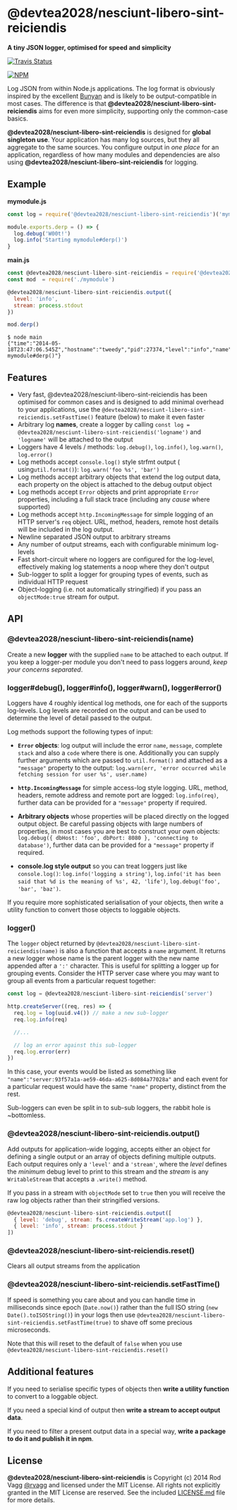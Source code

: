 # @devtea2028/nesciunt-libero-sint-reiciendis

**A tiny JSON logger, optimised for speed and simplicity**

[![Travis Status](https://api.travis-ci.com/rvagg/@devtea2028/nesciunt-libero-sint-reiciendis.svg?branch=master)](https://travis-ci.com/rvagg/@devtea2028/nesciunt-libero-sint-reiciendis)

[![NPM](https://nodei.co/npm/@devtea2028/nesciunt-libero-sint-reiciendis.svg)](https://nodei.co/npm/@devtea2028/nesciunt-libero-sint-reiciendis/)

Log JSON from within Node.js applications. The log format is obviously inspired by the excellent [Bunyan](https://github.com/trentm/node-bunyan) and is likely to be output-compatible in most cases. The difference is that **@devtea2028/nesciunt-libero-sint-reiciendis** aims for even more simplicity, supporting only the common-case basics.

**@devtea2028/nesciunt-libero-sint-reiciendis** is designed for **global singleton use**. Your application has many log sources, but they all aggregate to the same sources. You configure output in *one place* for an application, regardless of how many modules and dependencies are also using **@devtea2028/nesciunt-libero-sint-reiciendis** for logging.

## Example

**mymodule.js**
```js
const log = require('@devtea2028/nesciunt-libero-sint-reiciendis')('mymodule')

module.exports.derp = () => {
  log.debug('W00t!')
  log.info('Starting mymodule#derp()')
}
```

**main.js**
```js
const @devtea2028/nesciunt-libero-sint-reiciendis = require('@devtea2028/nesciunt-libero-sint-reiciendis')
const mod  = require('./mymodule')

@devtea2028/nesciunt-libero-sint-reiciendis.output({
  level: 'info',
  stream: process.stdout
})

mod.derp()
```

```text
$ node main
{"time":"2014-05-18T23:47:06.545Z","hostname":"tweedy","pid":27374,"level":"info","name":"mymodule","message":"Starting mymodule#derp()"}
```

## Features

* Very fast, @devtea2028/nesciunt-libero-sint-reiciendis has been optimised for common cases and is designed to add minimal overhead to your applications, use the `@devtea2028/nesciunt-libero-sint-reiciendis.setFastTime()` feature (below) to make it even faster
* Arbitrary log **names**, create a logger by calling `const log = @devtea2028/nesciunt-libero-sint-reiciendis('logname')` and `'logname'` will be attached to the output
* Loggers have 4 levels / methods: `log.debug()`, `log.info()`, `log.warn()`, `log.error()`
* Log methods accept `console.log()` style strfmt output ( using`util.format()`): `log.warn('foo %s', 'bar')`
* Log methods accept arbitrary objects that extend the log output data, each property on the object is attached to the debug output object
* Log methods accept `Error` objects and print appropriate `Error` properties, including a full stack trace (including any *cause* where supported)
* Log methods accept `http.IncomingMessage` for simple logging of an HTTP server's `req` object. URL, method, headers, remote host details will be included in the log output.
* Newline separated JSON output to arbitrary streams
* Any number of output streams, each with configurable minimum log-levels
* Fast short-circuit where no loggers are configured for the log-level, effectively making log statements a noop where they don't output
* Sub-logger to split a logger for grouping types of events, such as individual HTTP request
* Object-logging (i.e. not automatically stringified) if you pass an `objectMode:true` stream for output.

## API

### @devtea2028/nesciunt-libero-sint-reiciendis(name)

Create a new **logger** with the supplied `name` to be attached to each output. If you keep a logger-per module you don't need to pass loggers around, *keep your concerns separated*.

### logger#debug(), logger#info(), logger#warn(), logger#error()

Loggers have 4 roughly identical log methods, one for each of the supports log-levels. Log levels are recorded on the output and can be used to determine the level of detail passed to the output.

Log methods support the following types of input:

* **`Error` objects**: log output will include the error `name`, `message`, complete `stack` and also a `code` where there is one. Additionally you can supply further arguments which are passed to `util.format()` and attached as a `"message"` property to the output: `log.warn(err, 'error occurred while fetching session for user %s', user.name)`

* **`http.IncomingMessage`** for simple access-log style logging. URL, method, headers, remote address and remote port are logged: `log.info(req)`, further data can be provided for a `"message"` property if required.

* **Arbitrary objects** whose properties will be placed directly on the logged output object. Be careful passing objects with large numbers of properties, in most cases you are best to construct your own objects: `log.debug({ dbHost: 'foo', dbPort: 8080 }, 'connecting to database')`, further data can be provided for a `"message"` property if required.

* **console.log style output** so you can treat loggers just like `console.log()`: `log.info('logging a string')`, `log.info('it has been said that %d is the meaning of %s', 42, 'life')`, `log.debug('foo', 'bar', 'baz')`.

If you require more sophisticated serialisation of your objects, then write a utility function to convert those objects to loggable objects.

### logger()

The `logger` object returned by `@devtea2028/nesciunt-libero-sint-reiciendis(name)` is also a function that accepts a `name` argument. It returns a new logger whose name is the parent logger with the new name appended after a `':'` character. This is useful for splitting a logger up for grouping events. Consider the HTTP server case where you may want to group all events from a particular request together:

```js
const log = @devtea2028/nesciunt-libero-sint-reiciendis('server')

http.createServer((req, res) => {
  req.log = log(uuid.v4()) // make a new sub-logger
  req.log.info(req)

  //...

  // log an error against this sub-logger
  req.log.error(err)
})
```

In this case, your events would be listed as something like `"name":"server:93f57a1a-ae59-46da-a625-8d084a77028a"` and each event for a particular request would have the same `"name"` property, distinct from the rest.

Sub-loggers can even be split in to sub-sub loggers, the rabbit hole is ~bottomless.

### @devtea2028/nesciunt-libero-sint-reiciendis.output()

Add outputs for application-wide logging, accepts either an object for defining a single output or an array of objects defining multiple outputs. Each output requires only a `'level'` and a `'stream'`, where the *level* defines the *minimum* debug level to print to this stream and the *stream* is any `WritableStream` that accepts a `.write()` method.

If you pass in a stream with `objectMode` set to `true` then you will receive the raw log objects rather than their stringified versions.

```js
@devtea2028/nesciunt-libero-sint-reiciendis.output([
  { level: 'debug', stream: fs.createWriteStream('app.log') },
  { level: 'info', stream: process.stdout }
])
```

### @devtea2028/nesciunt-libero-sint-reiciendis.reset()

Clears all output streams from the application

### @devtea2028/nesciunt-libero-sint-reiciendis.setFastTime()

If speed is something you care about and you can handle time in milliseconds since epoch (`Date.now()`) rather than the full ISO string (`new Date().toISOString()`) in your logs then use `@devtea2028/nesciunt-libero-sint-reiciendis.setFastTime(true)` to shave off some precious microseconds.

Note that this will reset to the default of `false` when you use `@devtea2028/nesciunt-libero-sint-reiciendis.reset()`

## Additional features

If you need to serialise specific types of objects then **write a utility function** to convert to a loggable object.

If you need a special kind of output then **write a stream to accept output data**.

If you need to filter a present output data in a special way, **write a package to do it and publish it in npm**.

## License

**@devtea2028/nesciunt-libero-sint-reiciendis** is Copyright (c) 2014 Rod Vagg [@rvagg](https://twitter.com/rvagg) and licensed under the MIT License. All rights not explicitly granted in the MIT License are reserved. See the included [LICENSE.md](./LICENSE.md) file for more details.
